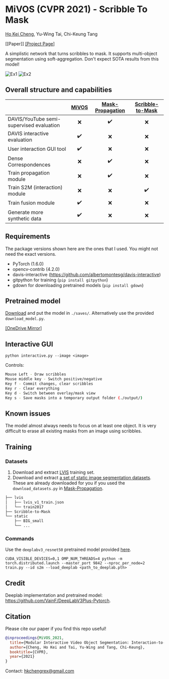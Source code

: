 # MiVOS (CVPR 2021) - Scribble To Mask

[Ho Kei Cheng](https://hkchengrex.github.io/), Yu-Wing Tai, Chi-Keung Tang

[[Paper]] [[Project Page]](https://hkchengrex.github.io/MiVOS/)

A simplistic network that turns scribbles to mask. It supports multi-object segmentation using soft-aggregation. Don't expect SOTA results from this model!

![Ex1](https://imgur.com/HesuB4x.gif) ![Ex2](https://imgur.com/NmCrCE1.gif)

## Overall structure and capabilities

| | [MiVOS](https://github.com/hkchengrex/MiVOS) | [Mask-Propagation](https://github.com/hkchengrex/Mask-Propagation)| [Scribble-to-Mask](https://github.com/hkchengrex/Scribble-to-Mask)  |
| ------------- |:-------------:|:-----:|:-----:|
| DAVIS/YouTube semi-supervised evaluation | :x: | :heavy_check_mark: | :x: |
| DAVIS interactive evaluation | :heavy_check_mark: | :x: | :x: |
| User interaction GUI tool | :heavy_check_mark: | :x: | :x: |
| Dense Correspondences | :x: | :heavy_check_mark: | :x: |
| Train propagation module | :x: | :heavy_check_mark: | :x: |
| Train S2M (interaction) module | :x: | :x: | :heavy_check_mark: |
| Train fusion module | :heavy_check_mark: | :x: | :x: |
| Generate more synthetic data | :heavy_check_mark: | :x: | :x: |

## Requirements

The package versions shown here are the ones that I used. You might not need the exact versions.

- PyTorch (1.6.0)
- opencv-contrib (4.2.0)
- davis-interactive (<https://github.com/albertomontesg/davis-interactive>)
- gitpython for training (`pip install gitpython`)
- gdown for downloading pretrained models (`pip install gdown`)

## Pretrained model

[Download](https://drive.google.com/file/d/1HKwklVey3P2jmmdmrACFlkXtcvNxbKMM/view?usp=sharing) and put the model in `./saves/`. Alternatively use the provided `download_model.py`.

[[OneDrive Mirror]](https://hkustconnect-my.sharepoint.com/:f:/g/personal/hkchengad_connect_ust_hk/EjHifAlvYUFPlEG2qBr-GGQBb1XyzxUvizJiQKBf8te2Cw?e=a6mxKz)

## Interactive GUI

`python interactive.py --image <image>`

Controls:

```bash
Mouse Left - Draw scribbles
Mouse middle key - Switch positive/negative
Key f - Commit changes, clear scribbles
Key r - Clear everything
Key d - Switch between overlay/mask view
Key s - Save masks into a temporary output folder (./output/)
```

## Known issues

The model almost always needs to focus on at least one object. It is very difficult to erase all existing masks from an image using scribbles.

## Training

### Datasets

1. Download and extract [LVIS](https://www.lvisdataset.org/dataset) training set.
2. Download and extract [a set of static image segmentation datasets](https://drive.google.com/file/d/1wUJq3HcLdN-z1t4CsUhjeZ9BVDb9YKLd/view?usp=sharing). These are already downloaded for you if you used the `download_datasets.py` in [Mask-Propagation](https://github.com/hkchengrex/Mask-Propagation).

```bash
├── lvis
│   ├── lvis_v1_train.json
│   └── train2017
├── Scribble-to-Mask
└── static
    ├── BIG_small
    └── ...
```

### Commands

Use the `deeplabv3_resnet50` pretrained model provided [here](https://github.com/VainF/DeepLabV3Plus-Pytorch).

`CUDA_VISIBLE_DEVICES=0,1 OMP_NUM_THREADS=4 python -m torch.distributed.launch --master_port 9842 --nproc_per_node=2 train.py --id s2m --load_deeplab <path_to_deeplab.pth>`

## Credit

Deeplab implementation and pretrained model: <https://github.com/VainF/DeepLabV3Plus-Pytorch>.

## Citation

Please cite our paper if you find this repo useful!

```bibtex
@inproceedings{MiVOS_2021,
  title={Modular Interactive Video Object Segmentation: Interaction-to-Mask, Propagation and Difference-Aware Fusion},
  author={Cheng, Ho Kei and Tai, Yu-Wing and Tang, Chi-Keung},
  booktitle={CVPR},
  year={2021}
}
```

Contact: <hkchengrex@gmail.com>

